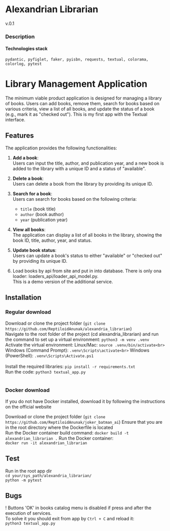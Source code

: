 # **Alexandrian Librarian**
v.0.1

### **Description**
#### Technologies stack
`pydantic, pyfiglet, faker, pyisbn, requests, textual, colorama, colorlog, pytest
`

# Library Management Application

The minimum viable product application is designed for managing a library of books. Users can add books, remove them, search for books based on various criteria, view a list of all books, and update the status of a book (e.g., mark it as "checked out").
This is my first app with the Textual interface.

## Features

The application provides the following functionalities:

1. **Add a book**:  
   Users can input the title, author, and publication year, and a new book is added to the library with a unique ID and a status of "available".
   
2. **Delete a book**:  
   Users can delete a book from the library by providing its unique ID.

3. **Search for a book**:  
   Users can search for books based on the following criteria:
   - `title` (book title)
   - `author` (book author)
   - `year` (publication year)

4. **View all books**:  
   The application can display a list of all books in the library, showing the book ID, title, author, year, and status.

5. **Update book status**:  
   Users can update a book's status to either "available" or "checked out" by providing its unique ID.

6. Load books by api from site and put in into database. There is only ona loader: loaders_api/loader_api_model.py.<br>
This is a demo version of the additional service.

## Installation

### Regular download

Download or clone the project folder (`git clone https://github.com/ReptiloidAnunak/alexandria_librarian`)<br>
Navigate to the root folder of the project (cd alexandria_librarian) and run the command to set up a virtual environment: `python3 -m venv .venv`<br>
Activate the virtual environment:
    Linux/Mac: `source .venv/bin/activate<br>`
    Windows (Command Prompt): `.venv\Scripts\activate<br>`
    Windows (PowerShell): `.venv\Scripts\Activate.ps1`<br> <br>
Install the required libraries: `pip install -r requirements.txt`<br>
Run the code: `python3 textual_app.py` <br><br>

### Docker download

If you do not have Docker installed, download it by following the instructions on the official website

Download or clone the project folder (`git clone https://github.com/ReptiloidAnunak/joker_batman_ai`)
Ensure that you are in the root directory where the Dockerfile is located<br>Run the Docker container build command: `docker build -t alexandrian_librarian .`
Run the Docker container: <br>`docker run -it alexandrian_librarian`

## Test 
Run in the root app dir<br>
`cd your/sys_path/alexandria_librarian/`<br>
`python -m pytest`

## Bugs

! Buttons 'OK' in books catalog menu is disabled if press and after the execution of services.<br>
To solve it you should exit from app by `Ctrl + C` and reload it:<br>`python3 textual_app.py`